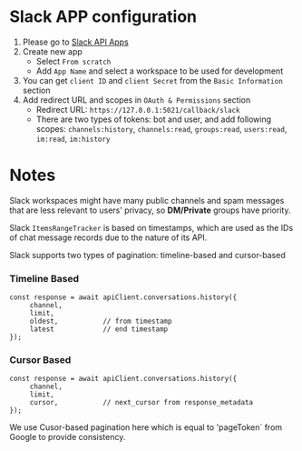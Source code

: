 # Slack APP configuration

1. Please go to [Slack API Apps](https://api.slack.com/apps)
2. Create new app
    - Select `From scratch`
    - Add `App Name` and select a workspace to be used for development
3. You can get `client ID` and `client Secret` from the `Basic Information` section
4. Add redirect URL and scopes in `OAuth & Permissions` section
    - Redirect URL: `https://127.0.0.1:5021/callback/slack`
    - There are two types of tokens: bot and user, and add following scopes: `channels:history`, `channels:read`, `groups:read`, `users:read`, `im:read`, `im:history`

# Notes
Slack workspaces might have many public channels and spam messages that are less relevant to users' privacy, so **DM/Private** groups have priority.

Slack `ItemsRangeTracker` is based on timestamps, which are used as the IDs of chat message records due to the nature of its API.

Slack supports two types of pagination: timeline-based and cursor-based

### Timeline Based
```
const response = await apiClient.conversations.history({
     channel,
     limit,
     oldest,           // from timestamp
     latest            // end timestamp
});
```

### Cursor Based
```
const response = await apiClient.conversations.history({
     channel,
     limit,
     cursor,           // next_cursor from response_metadata
});
```

We use Cusor-based pagination here which is equal to 'pageToken` from Google to provide consistency.